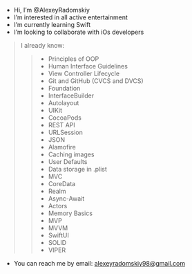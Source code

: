 - Hi, I’m @AlexeyRadomskiy
- I’m interested in all active entertainment
- I’m currently learning Swift
- I’m looking to collaborate with iOs developers


> I already know:
>>  * Principles of OOP
>>  * Human Interface Guidelines
>>  * View Controller Lifecycle
>>  * Git and GitHub (CVCS and DVCS)
>>  * Foundation
>>  * InterfaceBuilder
>>  * Autolayout
>>  * UIKit
>>  * CocoaPods
>>  * REST API
>>  * URLSession
>>  * JSON
>>  * Alamofire
>>  * Caching images
>>  * User Defaults
>>  * Data storage in .plist
>>  * MVC
>>  * CoreData
>>  * Realm
>>  * Async-Await
>>  * Actors
>>  * Memory Basics
>>  * MVP
>>  * MVVM
>>  * SwiftUI
>>  * SOLID
>>  * VIPER
    
- You can reach me by email: alexeyradomskiy98@gmail.com
